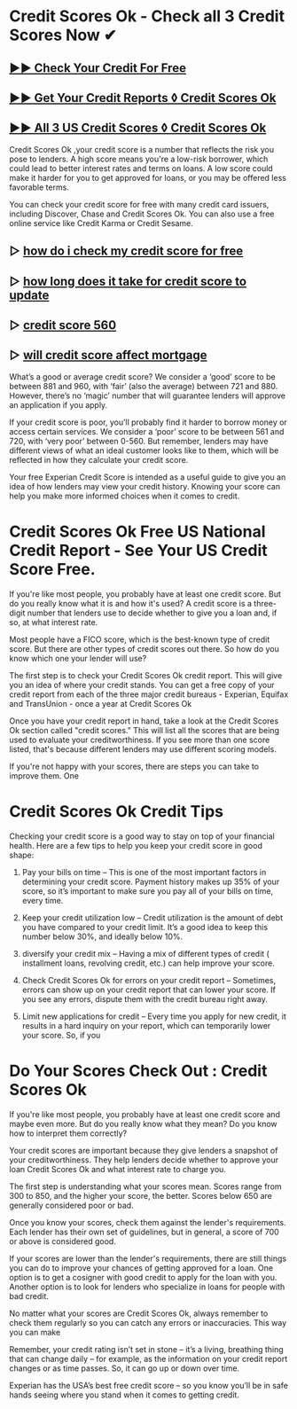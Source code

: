 # Credit Scores Ok - Check all 3 Credit Scores Now ✔

## [▶▶ Check Your Credit For Free](https://bit.ly/score247)
## [▶▶ Get Your Credit Reports ◊ Credit Scores Ok](https://bit.ly/score247)
## [▶▶ All 3 US Credit Scores ◊ Credit Scores Ok](https://bit.ly/score247)


Credit Scores Ok ,your credit score is a number that reflects the risk you pose to lenders. A high score means you're a low-risk borrower, which could lead to better interest rates and terms on loans. A low score could make it harder for you to get approved for loans, or you may be offered less favorable terms.

You can check your credit score for free with many credit card issuers, including Discover, Chase and Credit Scores Ok. You can also use a free online service like Credit Karma or Credit Sesame.

## ▷ [how do i check my credit score for free](https://bit.ly/score247)
## ▷ [how long does it take for credit score to update](https://bit.ly/score247)
## ▷ [credit score 560](https://bit.ly/score247)
## ▷ [will credit score affect mortgage](https://bit.ly/score247)

What’s a good or average credit score?
We consider a ‘good’ score to be between 881 and 960, with ‘fair’ (also the average) between 721 and 880. However, there’s no ‘magic’ number that will guarantee lenders will approve an application if you apply.

If your credit score is poor, you’ll probably find it harder to borrow money or access certain services. We consider a ‘poor’ score to be between 561 and 720, with ‘very poor’ between 0-560. But remember, lenders may have different views of what an ideal customer looks like to them, which will be reflected in how they calculate your credit score.

Your free Experian Credit Score is intended as a useful guide to give you an idea of how lenders may view your credit history. Knowing your score can help you make more informed choices when it comes to credit.

# Credit Scores Ok Free US National Credit Report - See Your US Credit Score Free.

If you're like most people, you probably have at least one credit score. But do you really know what it is and how it's used? A credit score is a three-digit number that lenders use to decide whether to give you a loan and, if so, at what interest rate.

Most people have a FICO score, which is the best-known type of credit score. But there are other types of credit scores out there. So how do you know which one your lender will use?

The first step is to check your Credit Scores Ok credit report. This will give you an idea of where your credit stands. You can get a free copy of your credit report from each of the three major credit bureaus - Experian, Equifax and TransUnion - once a year at Credit Scores Ok

Once you have your credit report in hand, take a look at the Credit Scores Ok section called "credit scores." This will list all the scores that are being used to evaluate your creditworthiness. If you see more than one score listed, that's because different lenders may use different scoring models.

If you're not happy with your scores, there are steps you can take to improve them. One

# Credit Scores Ok Credit Tips

Checking your credit score is a good way to stay on top of your financial health. Here are a few tips to help you keep your credit score in good shape:

1. Pay your bills on time – This is one of the most important factors in determining your credit score. Payment history makes up 35% of your score, so it’s important to make sure you pay all of your bills on time, every time.

2. Keep your credit utilization low – Credit utilization is the amount of debt you have compared to your credit limit. It’s a good idea to keep this number below 30%, and ideally below 10%.

3. diversify your credit mix – Having a mix of different types of credit ( installment loans, revolving credit, etc.) can help improve your score.

4. Check Credit Scores Ok for errors on your credit report – Sometimes, errors can show up on your credit report that can lower your score. If you see any errors, dispute them with the credit bureau right away.

5. Limit new applications for credit – Every time you apply for new credit, it results in a hard inquiry on your report, which can temporarily lower your score. So, if you

# Do Your Scores Check Out : Credit Scores Ok

If you're like most people, you probably have at least one credit score and maybe even more. But do you really know what they mean? Do you know how to interpret them correctly?

Your credit scores are important because they give lenders a snapshot of your creditworthiness. They help lenders decide whether to approve your loan Credit Scores Ok and what interest rate to charge you.

The first step is understanding what your scores mean. Scores range from 300 to 850, and the higher your score, the better. Scores below 650 are generally considered poor or bad.

Once you know your scores, check them against the lender's requirements. Each lender has their own set of guidelines, but in general, a score of 700 or above is considered good.

If your scores are lower than the lender's requirements, there are still things you can do to improve your chances of getting approved for a loan. One option is to get a cosigner with good credit to apply for the loan with you. Another option is to look for lenders who specialize in loans for people with bad credit.

No matter what your scores are Credit Scores Ok, always remember to check them regularly so you can catch any errors or inaccuracies. This way you can make

Remember, your credit rating isn’t set in stone – it’s a living, breathing thing that can change daily – for example, as the information on your credit report changes or as time passes. So, it can go up or down over time.

Experian has the USA’s best free credit score – so you know you’ll be in safe hands seeing where you stand when it comes to getting credit.
